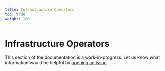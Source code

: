```yaml
---
title: Infrastructure Operators
toc: true
weight: 100
---
```


# Infrastructure Operators

This section of the documentation is a work-in-progress. Let us know what
information would be helpful by [opening an issue].

<!-- Named Links -->
[opening an issue]: https://github.com/crossplane/crossplane/issues/new
